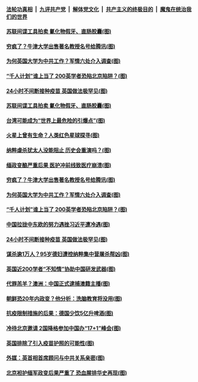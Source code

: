 

####  [法轮功真相](../../../../basic/blob/master/README.md?t=02101131) &nbsp;|&nbsp; [九评共产党](../../../../9ping.md/blob/master/README.md?t=02101131) &nbsp;|&nbsp; [解体党文化](../../../../jtdwh.md/blob/master/README.md?t=02101131)  &nbsp;|&nbsp; [共产主义的终极目的](../../../../gczydzjmd.md/blob/master/README.md?t=02101131) &nbsp;|&nbsp; [魔鬼在统治我们的世界](../../../../mgztzwmdsj.md/blob/master/README.md?t=02101131) 

#### [苏联间谍工具拍卖 氰化物假牙、直肠胶囊(图)](../pages/p9/961974.md?t=02101131) 

#### [穷疯了？牛津大学出售著名教授名号给腾讯(图)](../pages/p9/961996.md?t=02101131) 

#### [为何英国大学为中共工作？军情六处介入调查(图)](../pages/p9/961967.md?t=02101131) 


#### [“千人计划”谁上当了 200英学者恐陷北京陷阱？(图)](../pages/p9/961844.md?t=02101131) 

#### [24小时不间断接种疫苗 英国做法极罕见(图)](../pages/p9/961897.md?t=02101131) 

#### [苏联间谍工具拍卖 氰化物假牙、直肠胶囊(图)](../pages/p9/961974.md?t=02101131) 

#### [台湾可能成为“世界上最危险的引爆点”(图)](../pages/p9/962033.md?t=02101131) 

#### [火星上曾有生命？人类红色星球探寻(图)](../pages/p9/962020.md?t=02101131) 

#### [纳粹虐杀犹太人没能阻止 历史会重演吗？(图)](../pages/p9/962018.md?t=02101131) 

#### [缅政变酿严重后果 医护冲前线致医疗崩溃(图)](../pages/p9/961962.md?t=02101131) 

#### [穷疯了？牛津大学出售著名教授名号给腾讯(图)](../pages/p9/961996.md?t=02101131) 

#### [为何英国大学为中共工作？军情六处介入调查(图)](../pages/p9/961967.md?t=02101131) 


#### [“千人计划”谁上当了 200英学者恐陷北京陷阱？(图)](../pages/p9/961844.md?t=02101131) 

#### [中国拉拢中东欧的努力遇挫习近平遭冷遇(图)](../pages/p9/961905.md?t=02101131) 

#### [24小时不间断接种疫苗 英国做法极罕见(图)](../pages/p9/961897.md?t=02101131) 

#### [谋杀逾1万人？95岁德妇遭控纳粹集中营屠杀帮凶(图)](../pages/p9/961833.md?t=02101131) 

#### [英国近200学者“不知情”协助中国研发武器(图)](../pages/p9/961866.md?t=02101131) 

#### [代罪羔羊？澳洲：中国正式逮捕澳籍主播(图)](../pages/p9/961828.md?t=02101131) 

#### [朝鲜恐20年内政变？他分析：洗脑教育将没用(图)](../pages/p9/961739.md?t=02101131) 

#### [抗疫限制措施的后果：德国少饮5亿升啤酒(图)](../pages/p9/961791.md?t=02101131) 

#### [冷待北京邀请 2国降格参加中国办“17+1”峰会(图)](../pages/p9/961738.md?t=02101131) 

#### [英国排除了引入疫苗护照的可能性(图)](../pages/p9/961766.md?t=02101131) 

#### [外媒：英首相首席顾问与中共关系亲密(图)](../pages/p9/961756.md?t=02101131) 

#### [北京袒护缅军政变后果严重了 恐血腥排华史再现(图)](../pages/p9/961668.md?t=02101131) 

